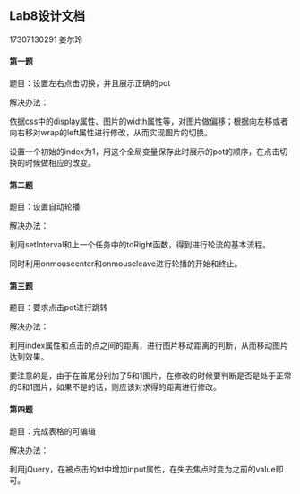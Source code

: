 ## Lab8设计文档

17307130291 姜尔玲

#### 第一题

题目：设置左右点击切换，并且展示正确的pot

解决办法：

依据css中的display属性、图片的width属性等，对图片做偏移；根据向左移或者向右移对wrap的left属性进行修改，从而实现图片的切换。

设置一个初始的index为1，用这个全局变量保存此时展示的pot的顺序，在点击切换的时候做相应的改变。

#### 第二题

题目：设置自动轮播

解决办法：

利用setInterval和上一个任务中的toRight函数，得到进行轮流的基本流程。

同时利用onmouseenter和onmouseleave进行轮播的开始和终止。

#### 第三题

题目：要求点击pot进行跳转

解决办法：

利用index属性和点击的点之间的距离，进行图片移动距离的判断，从而移动图片达到效果。

要注意的是，由于在首尾分别加了5和1图片，在修改的时候要判断是否是处于正常的5和1图片，如果不是的话，则应该对求得的距离进行修改。

#### 第四题

题目：完成表格的可编辑

解决办法：

利用jQuery，在被点击的td中增加input属性，在失去焦点时变为之前的value即可。